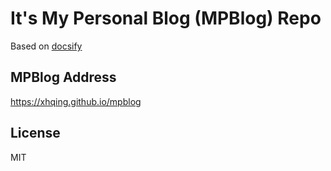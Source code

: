 # It's My Personal Blog (MPBlog) Repo
Based on [docsify](https://docsify.js.org/)

## MPBlog Address
https://xhqing.github.io/mpblog

## License
MIT

